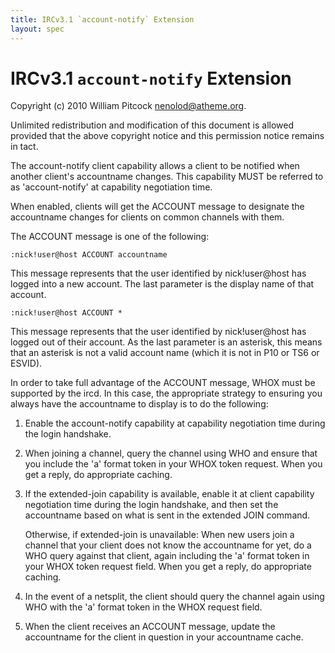 ```yaml
---
title: IRCv3.1 `account-notify` Extension
layout: spec
---
```

# IRCv3.1 `account-notify` Extension

Copyright (c) 2010 William Pitcock <nenolod@atheme.org>.

Unlimited redistribution and modification of this document is allowed
provided that the above copyright notice and this permission notice
remains in tact.

The account-notify client capability allows a client to be notified
when another client's accountname changes.  This capability MUST be
referred to as 'account-notify' at capability negotiation time.

When enabled, clients will get the ACCOUNT message to designate the
accountname changes for clients on common channels with them.

The ACCOUNT message is one of the following:

    :nick!user@host ACCOUNT accountname

This message represents that the user identified by nick!user@host has
logged into a new account.  The last parameter is the display name of
that account.

    :nick!user@host ACCOUNT *

This message represents that the user identified by nick!user@host has
logged out of their account.  As the last parameter is an asterisk, this
means that an asterisk is not a valid account name (which it is not in P10
or TS6 or ESVID).

In order to take full advantage of the ACCOUNT message, WHOX must be
supported by the ircd.  In this case, the appropriate strategy to ensuring
you always have the accountname to display is to do the following:

1) Enable the account-notify capability at capability negotiation time during
   the login handshake.

2) When joining a channel, query the channel using WHO and ensure that you
   include the 'a' format token in your WHOX token request.  When you get
   a reply, do appropriate caching.

3) If the extended-join capability is available, enable it at client capability
   negotiation time during the login handshake, and then set the accountname
   based on what is sent in the extended JOIN command.

    Otherwise, if extended-join is unavailable:
   When new users join a channel that your client does not know the accountname
   for yet, do a WHO query against that client, again including the 'a' format
   token in your WHOX token request field.  When you get a reply, do appropriate
   caching.

4) In the event of a netsplit, the client should query the channel again using
   WHO with the 'a' format token in the WHOX request field.

5) When the client receives an ACCOUNT message, update the accountname for the
   client in question in your accountname cache.
